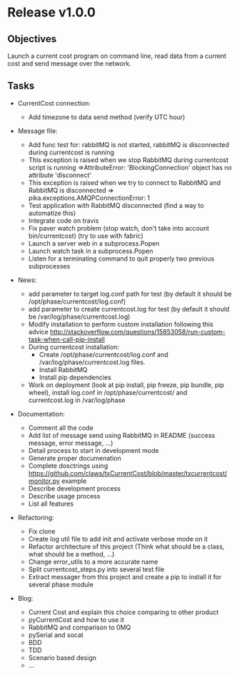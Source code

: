 Release v1.0.0
==============

Objectives
----------
    
Launch a current cost program on command line, read data from a current cost and send message over the network.

Tasks
-----

* CurrentCost connection:
    * Add timezone to data send method (verify UTC hour)

* Message file:
    * Add func test for: rabbitMQ is not started, rabbitMQ is disconnected during currentcost is running
    * This exception is raised when we stop RabbitMQ during currentcost script is running =>AttributeError: 'BlockingConnection' object has no attribute 'disconnect'
    * This exception is raised when we try to connect to RabbitMQ and RabbitMQ is disconnected => pika.exceptions.AMQPConnectionError: 1
    * Test application with RabbitMQ disconnected (find a way to automatize this)
    * Integrate code on travis
    * Fix paver watch problem (stop watch, don't take into account bin/currentcost) (try to use with fabric)
    * Launch a server web in a subprocess.Popen
    * Launch watch task in a subprocess.Popen
    * Listen for a terminating command to quit properly two previous subprocesses

* News:
    * add parameter to target log.conf path for test (by default it should be /opt/phase/currentcost/log.conf)
    * add parameter to create currentcost.log for test (by default it should be /var/log/phase/currentcost.log)
    * Modify installation to perform custom installation following this advice http://stackoverflow.com/questions/15853058/run-custom-task-when-call-pip-install
    * During currentcost installation: 
        * Create /opt/phase/currentcost/log.conf and /var/log/phase/currentcost.log files.
        * Install RabbitMQ
        * Install pip dependencies
    * Work on deployment (look at pip install, pip freeze, pip bundle, pip wheel), install log.conf in /opt/phase/currentcost/ and currentcost.log in /var/log/phase

* Documentation:
    * Comment all the code
    * Add list of message send using RabbitMQ in README (success message, error message, ...)
    * Detail process to start in development mode
    * Generate proper documenation
    * Complete dosctrings using https://github.com/claws/txCurrentCost/blob/master/txcurrentcost/monitor.py example
    * Describe development process
    * Describe usage process
    * List all features

* Refactoring:
    * Fix clone
    * Create log util file to add init and activate verbose mode on it
    * Refactor architecture of this project (Think what should be a class, what should be a method, ...)
    * Change error_utils to a more accurate name
    * Split currentcost_steps.py into several test file
    * Extract messager from this project and create a pip to install it for several phase module

* Blog:
    * Current Cost and explain this choice comparing to other product
    * pyCurrentCost and how to use it
    * RabbitMQ and comparison to 0MQ
    * pySerial and socat
    * BDD
    * TDD
    * Scenario based design
    * ...

